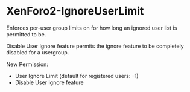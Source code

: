 # XenForo2-IgnoreUserLimit

Enforces per-user group limits on for how long an ignored user list is permitted to be.

Disable User Ignore feature permits the ignore feature to be completely disabled for a usergroup.

New Permission:
- User Ignore Limit (default for registered users: -1)
- Disable User Ignore feature

